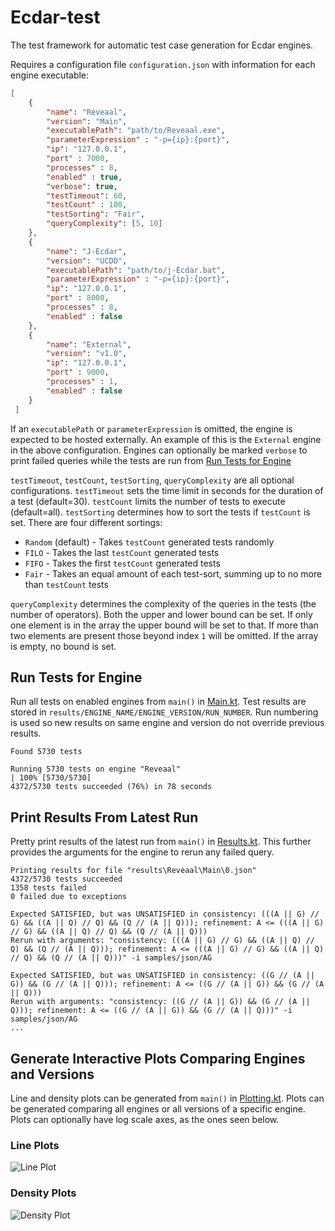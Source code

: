 ﻿# Ecdar-test
The test framework for automatic test case generation for Ecdar engines.

Requires a configuration file `configuration.json` with information for each engine executable: 
```json
[
    {
        "name": "Reveaal",
        "version": "Main",
        "executablePath": "path/to/Reveaal.exe",
        "parameterExpression" : "-p={ip}:{port}",
        "ip": "127.0.0.1",
        "port" : 7000,
        "processes" : 8,
        "enabled" : true,
        "verbose": true,
        "testTimeout": 60,
        "testCount" : 100,        
        "testSorting": "Fair",
        "queryComplexity": [5, 10]
    },
    {
        "name": "J-Ecdar",
        "version": "UCDD",
        "executablePath": "path/to/j-Ecdar.bat",
        "parameterExpression" : "-p={ip}:{port}",
        "ip": "127.0.0.1",
        "port" : 8000,
        "processes" : 8,
        "enabled" : false
    },
    {
        "name": "External",
        "version": "v1.0",
        "ip": "127.0.0.1",
        "port" : 9000,
        "processes" : 1,
        "enabled" : false
    }
 ]
```
If an `executablePath` or `parameterExpression` is omitted, the engine is expected to be hosted externally. An example of this is the `External` engine in the above configuration. Engines can optionally be marked `verbose` to print failed queries while the tests are run from [Run Tests for Engine](#run-tests-for-engine)

`testTimeout`, `testCount`, `testSorting`, `queryComplexity` are all optional configurations.
`testTimeout` sets the time limit in seconds for the duration of a test (default=30).
`testCount` limits the number of tests to execute (default=all).
`testSorting` determines how to sort the tests if `testCount` is set. There are four different sortings:
* `Random` (default) - Takes `testCount` generated tests randomly
* `FILO` - Takes the last `testCount` generated tests
* `FIFO` - Takes the first `testCount` generated tests
* `Fair` - Takes an equal amount of each test-sort, summing up to no more than `testCount` tests

`queryComplexity` determines the complexity of the queries in the tests (the number of operators).
Both the upper and lower bound can be set.
If only one element is in the array the upper bound will be set to that.
If more than two elements are present those beyond index `1` will be omitted.
If the array is empty, no bound is set.

## Run Tests for Engine
Run all tests on enabled engines from `main()` in [Main.kt](src/main/kotlin/Main.kt). Test results are stored in `results/ENGINE_NAME/ENGINE_VERSION/RUN_NUMBER`. Run numbering is used so new results on same engine and version do not override previous results.
```
Found 5730 tests

Running 5730 tests on engine "Reveaal"
| 100% [5730/5730]
4372/5730 tests succeeded (76%) in 78 seconds
```
## Print Results From Latest Run
Pretty print results of the latest run from `main()` in [Results.kt](src/main/kotlin/Results.kt).
This further provides the arguments for the engine to rerun any failed query.
```
Printing results for file "results\Reveaal\Main\0.json"
4372/5730 tests succeeded
1358 tests failed
0 failed due to exceptions

Expected SATISFIED, but was UNSATISFIED in consistency: (((A || G) // G) && ((A || Q) // Q) && (Q // (A || Q))); refinement: A <= (((A || G) // G) && ((A || Q) // Q) && (Q // (A || Q)))
Rerun with arguments: "consistency: (((A || G) // G) && ((A || Q) // Q) && (Q // (A || Q))); refinement: A <= (((A || G) // G) && ((A || Q) // Q) && (Q // (A || Q)))" -i samples/json/AG 

Expected SATISFIED, but was UNSATISFIED in consistency: ((G // (A || G)) && (G // (A || Q))); refinement: A <= ((G // (A || G)) && (G // (A || Q)))
Rerun with arguments: "consistency: ((G // (A || G)) && (G // (A || Q))); refinement: A <= ((G // (A || G)) && (G // (A || Q)))" -i samples/json/AG 
...
```
## Generate Interactive Plots Comparing Engines and Versions 
Line and density plots can be generated from `main()` in [Plotting.kt](src/main/kotlin/Plotting.kt). 
Plots can be generated comparing all engines or all versions of a specific engine. 
Plots can optionally have log scale axes, as the ones seen below.
### Line Plots
![Line Plot](https://i.imgur.com/dsKycFL.png "Line Plot")
### Density Plots
![Density Plot](https://i.imgur.com/PAl3BdX.png "Density Plot")
